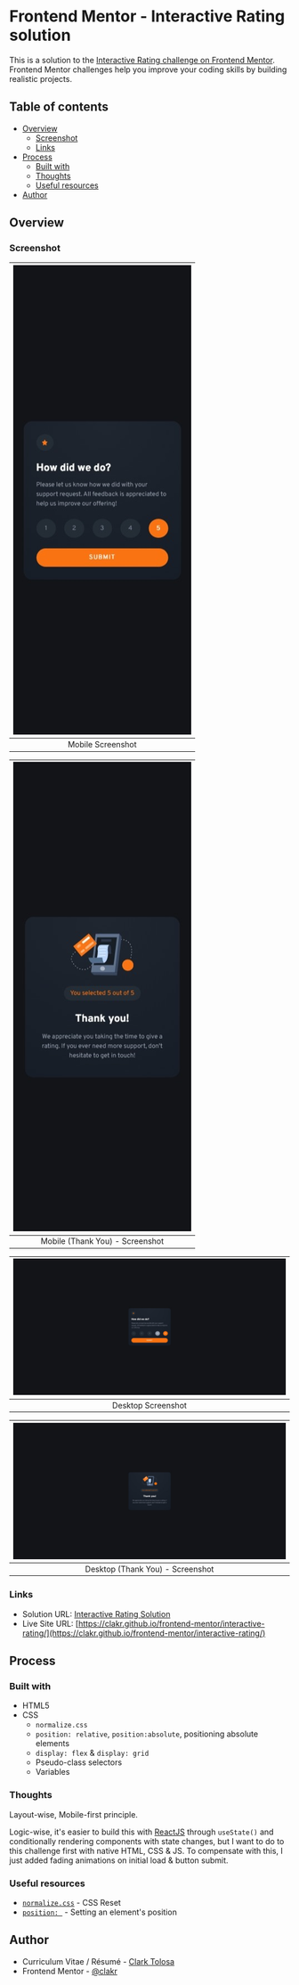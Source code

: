 # Frontend Mentor - Interactive Rating solution

This is a solution to the [Interactive Rating challenge on Frontend Mentor](https://www.frontendmentor.io/challenges/interactive-rating-component-koxpeBUmI). Frontend Mentor challenges help you improve your coding skills by building realistic projects. 

## Table of contents

- [Overview](#overview)
  - [Screenshot](#screenshot)
  - [Links](#links)
- [Process](#process)
  - [Built with](#built-with)
  - [Thoughts](#thoughts)
  - [Useful resources](#useful-resources)
- [Author](#author)
## Overview

### Screenshot

| ![Mobile](./images/mobile.jpeg) |
|:--:|
|Mobile Screenshot|

| ![Mobile](./images/mobile-ty.jpeg) |
|:--:|
|Mobile (Thank You) - Screenshot|

| ![Desktop](./images/desktop.jpeg) |
|:--:|
|Desktop Screenshot|

| ![Desktop](./images/desktop-ty.jpeg) |
|:--:|
|Desktop (Thank You) - Screenshot|

### Links

- Solution URL: [Interactive Rating Solution](https://github.com/clakr/frontend-mentor/tree/main/interactive-rating)
- Live Site URL: [https://clakr.github.io/frontend-mentor/interactive-rating/](https://clakr.github.io/frontend-mentor/interactive-rating/)

## Process

### Built with

- HTML5
- CSS
  - `normalize.css`
  - `position: relative`, `position:absolute`, positioning absolute elements
  - `display: flex` & `display: grid`
  - Pseudo-class selectors
  - Variables

### Thoughts

Layout-wise, Mobile-first principle.

Logic-wise, it's easier to build this with [ReactJS](https://reactjs.org/) through `useState()` and conditionally rendering components with state changes, but I want to do to this challenge first with native HTML, CSS & JS. To compensate with this, I just added fading animations on initial load & button submit.

### Useful resources

- [`normalize.css`](https://www.joshwcomeau.com/css/custom-css-reset/) - CSS Reset
- [`position: `](https://developer.mozilla.org/en-US/docs/Web/CSS/position) - Setting an element's position

## Author

- Curriculum Vitae / Résumé - [Clark Tolosa](https://clakr.vercel.app)
- Frontend Mentor - [@clakr](https://www.frontendmentor.io/profile/clakr)